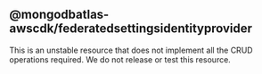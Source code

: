 ## @mongodbatlas-awscdk/federatedsettingsidentityprovider

This is an unstable resource that does not implement all the CRUD operations required. We do not release or test this resource.
